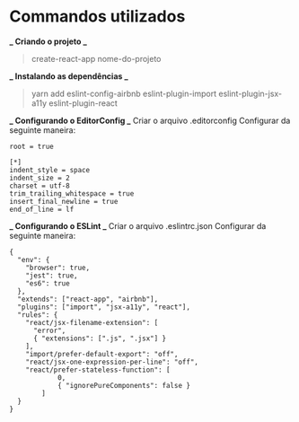 # Commandos utilizados

**_ Criando o projeto _**

> create-react-app nome-do-projeto

**_ Instalando as dependências _**

> yarn add eslint-config-airbnb eslint-plugin-import eslint-plugin-jsx-a11y eslint-plugin-react

**_ Configurando o EditorConfig _**
Criar o arquivo .editorconfig
Configurar da seguinte maneira:

```
root = true

[*]
indent_style = space
indent_size = 2
charset = utf-8
trim_trailing_whitespace = true
insert_final_newline = true
end_of_line = lf

```

**_ Configurando o ESLint _**
Criar o arquivo .eslintrc.json
Configurar da seguinte maneira:

```
{
  "env": {
    "browser": true,
    "jest": true,
    "es6": true
  },
  "extends": ["react-app", "airbnb"],
  "plugins": ["import", "jsx-a11y", "react"],
  "rules": {
    "react/jsx-filename-extension": [
      "error",
      { "extensions": [".js", ".jsx"] }
    ],
    "import/prefer-default-export": "off",
    "react/jsx-one-expression-per-line": "off",
    "react/prefer-stateless-function": [
            0,
            { "ignorePureComponents": false }
        ]
  }
}
```
